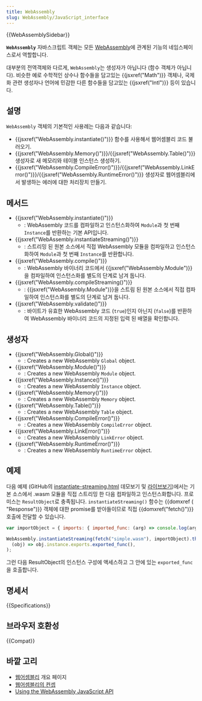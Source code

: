```yaml
---
title: WebAssembly
slug: WebAssembly/JavaScript_interface
---
```


{{WebAssemblySidebar}}

**`WebAssembly`** 자바스크립트 객체는 모든 [WebAssembly](/ko/docs/WebAssembly)에 관계된 기능의 네임스페이스로서 역할합니다.

대부분의 전역객체와 다르게, `WebAssembly`는 생성자가 아닙니다 (함수 객체가 아닙니다). 비슷한 예로 수학적인 상수나 함수들을 담고있는 {{jsxref("Math")}} 객체나, 국제화 관련 생성자나 언어에 민감한 다른 함수들을 담고있는 {{jsxref("Intl")}} 등이 있습니다.

## 설명

`WebAssembly` 객체의 기본적인 사용례는 다음과 같습니다:

- {{jsxref("WebAssembly.instantiate()")}} 함수를 사용해서 웹어셈블리 코드 불러오기.
- {{jsxref("WebAssembly.Memory()")}}/{{jsxref("WebAssembly.Table()")}} 생성자로 새 메모리와 테이블 인스턴스 생성하기.
- {{jsxref("WebAssembly.CompileError()")}}/{{jsxref("WebAssembly.LinkError()")}}/{{jsxref("WebAssembly.RuntimeError()")}} 생성자로 웹어셈블리에서 발생하는 에러에 대한 처리장치 만들기.

## 메서드

- {{jsxref("WebAssembly.instantiate()")}}
  - : WebAssembly 코드를 컴파일하고 인스턴스화하여 `Module`과 첫 번째 `Instance`를 반환하는 기본 API입니다.
- {{jsxref("WebAssembly.instantiateStreaming()")}}
  - : 스트리밍 된 원본 소스에서 직접 WebAssembly 모듈을 컴파일하고 인스턴스화하여 `Module`과 첫 번째 `Instance`를 반환합니다.
- {{jsxref("WebAssembly.compile()")}}
  - : WebAssembly 바이너리 코드에서 {{jsxref("WebAssembly.Module")}}을 컴파일하여 인스턴스화를 별도의 단계로 남겨 둡니다.
- {{jsxref("WebAssembly.compileStreaming()")}}
  - : {{jsxref("WebAssembly.Module")}}을 스트림 된 원본 소스에서 직접 컴파일하여 인스턴스화를 별도의 단계로 남겨 둡니다.
- {{jsxref("WebAssembly.validate()")}}
  - : 바이트가 유효한 WebAssembly 코드 (`true`)인지 아닌지 (`false`)를 반환하여 WebAssembly 바이너리 코드의 지정된 입력 된 배열을 확인합니다.

## 생성자

- {{jsxref("WebAssembly.Global()")}}
  - : Creates a new WebAssembly `Global` object.
- {{jsxref("WebAssembly.Module()")}}
  - : Creates a new WebAssembly `Module` object.
- {{jsxref("WebAssembly.Instance()")}}
  - : Creates a new WebAssembly `Instance` object.
- {{jsxref("WebAssembly.Memory()")}}
  - : Creates a new WebAssembly `Memory` object.
- {{jsxref("WebAssembly.Table()")}}
  - : Creates a new WebAssembly `Table` object.
- {{jsxref("WebAssembly.CompileError()")}}
  - : Creates a new WebAssembly `CompileError` object.
- {{jsxref("WebAssembly.LinkError()")}}
  - : Creates a new WebAssembly `LinkError` object.
- {{jsxref("WebAssembly.RuntimeError()")}}
  - : Creates a new WebAssembly `RuntimeError` object.

## 예제

다음 예제 (GitHub의 [instantiate-streaming.html](https://github.com/mdn/webassembly-examples/blob/master/js-api-examples/instantiate-streaming.html) 데모보기 및 [라이브보기](https://mdn.github.io/webassembly-examples/js-api-examples/instantiate-streaming.html))에서는 기본 소스에서 .wasm 모듈을 직접 스트리밍 한 다음 컴파일하고 인스턴스화합니다. 프로미스는 `ResultObject`로 충족됩니다. `instantiateStreaming()` 함수는 {{domxref ( "Response")}} 객체에 대한 promise를 받아들이므로 직접 {{domxref("fetch()")}} 호출에 전달할 수 있습니다.

```js
var importObject = { imports: { imported_func: (arg) => console.log(arg) } };

WebAssembly.instantiateStreaming(fetch("simple.wasm"), importObject).then(
  (obj) => obj.instance.exports.exported_func(),
);
```

그런 다음 ResultObject의 인스턴스 구성에 액세스하고 그 안에 있는 `exported_func`을 호출합니다.

## 명세서

{{Specifications}}

## 브라우저 호환성

{{Compat}}

## 바깥 고리

- [웹어셈블리](/ko/docs/WebAssembly) 개요 페이지
- [웹어셈블리의 컨셉](/ko/docs/WebAssembly/Concepts)
- [Using the WebAssembly JavaScript API](/ko/docs/WebAssembly/Using_the_JavaScript_API)
